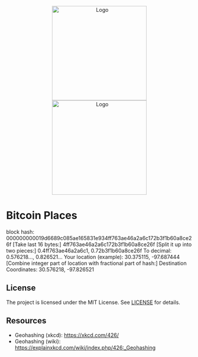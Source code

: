 
<p align="center">
    <img src="https://github.com/theborakompanioni/bitcoin-places/raw/master/src/logo-dark.svg#gh-light-mode-only" alt="Logo" width="256" />
    <img src="https://github.com/theborakompanioni/bitcoin-places/raw/master/src/logo-light.svg#gh-dark-mode-only" alt="Logo" width="256" />
</p>

Bitcoin Places
===

block hash: 000000000019d6689c085ae165831e934ff763ae46a2a6c172b3f1b60a8ce26f
[Take last 16 bytes:]
4ff763ae46a2a6c172b3f1b60a8ce26f
[Split it up into two pieces:]
0.4ff763ae46a2a6c1, 0.72b3f1b60a8ce26f
To decimal: 0.576218..., 0.826521...
Your location (example): 30.375115, -97.687444
[Combine integer part of location with fractional part of hash:]
Destination Coordinates: 30.576218, -97.826521

## License

The project is licensed under the MIT License. See [LICENSE](LICENSE) for details.

## Resources
- Geohashing (xkcd): https://xkcd.com/426/
- Geohashing (wiki): https://explainxkcd.com/wiki/index.php/426:_Geohashing
